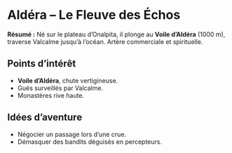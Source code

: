 # Aldéra – Le Fleuve des Échos

**Résumé :** Né sur le plateau d’Onalpita, il plonge au **Voile d’Aldéra** (1000 m), traverse Valcalme jusqu’à l’océan. Artère commerciale et spirituelle.

## Points d’intérêt
- **Voile d’Aldéra**, chute vertigineuse.
- Gués surveillés par Valcalme.
- Monastères rive haute.

## Idées d’aventure
- Négocier un passage lors d’une crue.
- Démasquer des bandits déguisés en percepteurs.
